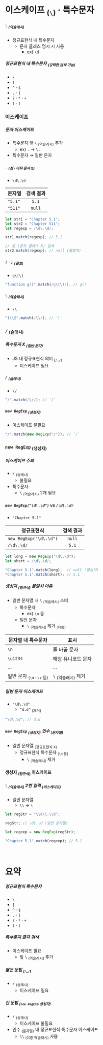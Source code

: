 이스케이프 <sub>(`\`)</sub> · 특수문자
====

##### `\` <sub>(역슬래시)</sub>
- 정규표현식 내 특수문자
  - 문자 클래스 명시 시 사용
    - ex\) `\d`

##### 정규표현식 내 특수문자 <sub>(강력한 검색 기능)</sub>
- `\`
- `[`
- `^` · `$`
- `.` · `|`
- `?` · `*` · `+`
- `(` · `)`

### 이스케이프

##### 문자 이스케이프
- 특수문자 앞 `\` <sub>(역슬래시)</sub> 추가
  - ex\) `.` → `\.`
- 특수문자 → 일반 문자

##### `.` <sub>(점 · 아무 문자 X)</sub>
- `\d\.\d`

|문자열|검색 결과|
|---|:---:|
|`"5.1"`|`5.1`|
|`"511"`|`null`|

```javascript
let str1 = "Chapter 5.1";
let str2 = "Chapter 511";
let regexp = /\d\.\d/;

str1.match(regexp); // 5.1

// 점 (문자 클래스 X) 검색
str2.match(regexp); // null (불일치)
```

##### `(` · `)` <sub>(괄호)</sub>
- `g\(\)`
```javascript
"function g()".match(/g\(\)/); // g()
```

##### `\` <sub>(역슬래시)</sub>
- `\\`
```javascript
"1\\2".match(/\\/); // `\`
```

### `/` <sub>(슬래시)</sub>

##### 특수문자 X <sub>(일반 문자)</sub>
- JS 내 정규표현식 의미 <sub>(`/…/`)</sub>
  - 이스케이프 필요

##### `/` <sub>(슬래시)</sub>
- `\/`
```javascript
"/".match(/\//); // `/`
```

##### `new RegExp` <sub>(생성자)</sub>
- 이스케이프 불필요
```javascript
"/".match(new RegExp("/")); // `/`
```

### `new RegExp` <sub>(생성자)</sub>

##### 이스케이프 주의
- `/` <sub>(슬래시)</sub>
  - 불필요
- 특수문자
  - `\` <sub>(역슬래시)</sub> 2개 필요

##### `new RegExp("\d\.\d")` vs `/\d\.\d/`
- `"Chapter 5.1"`

|정규표현식|검색 결과|
|---|:---:|
|`new RegExp("\d\.\d")`|`null`|
|`/\d\.\d/`|`5.1`|

```javascript
let long = new RegExp("\d\.\d");
let short = /\d\.\d/;

"Chapter 5.1".match(long);  // null (불일치)
"Chapter 5.1".match(short); // 5.1
```

##### 생성자 <sub>(정규식)</sub> 불일치 이유
- 일반 문자열 내 `\` <sub>(역슬래시)</sub> 소비
  - 특수문자
    - ex\) `\n` 등
  - 일반 문자
    - `\` <sub>(역슬래시)</sub> 제거 <sub>(자동)</sub>

|문자열 내 특수문자|표시|
|---|---|
|`\n`|줄 바꿈 문자|
|`\u1234`|해당 유니코드 문자|
|…|…|
|일반 문자 <sub>(`\d` · `\z` 등)</sub>|`\` <sub>(역슬래시)</sub> 제거|

##### 일반 문자 이스케이프
- `"\d\.\d"`
  - `"d.d"` <sub>(제거)</sub>
```javascript
"\d\.\d"; // d.d
```

##### `new RegExp` <sub>(생성자)</sub> 인수 <sub>(문자열)</sub>
- 일반 문자열 <sub>(정규표현식 X)</sub>
  - 정규표현식 특수문자 <sub>(`\d` 등)</sub>
    - `\` <sub>(역슬래시)</sub> 제거

#### 생성자 <sub>(정규식)</sub> 이스케이프

##### `\` <sub>(역슬래시)</sub> 2번 입력 <sub>(이스케이프)</sub>
- 일반 문자열
  - `\\` → `\`
```javascript
let regStr = "\\d\\.\\d";

regStr; // \d\.\d (일반 문자열)

let regexp = new RegExp(regStr);

"Chapter 5.1".match(regexp); // 5.1
```

<br />

요약
====

##### 정규표현식 특수문자
- `\`
- `[`
- `^` · `$`
- `.` · `|`
- `?` · `*` · `+`
- `(` · `)`

##### 특수문자 글자 검색
- 이스케이프 필요
  - 앞 `\` <sub>(역슬래시)</sub> 추가

##### 짧은 문법 <sub>(`/…/`)</sub>
- `/` <sub>(슬래시)</sub>
  - 이스케이프 필요

##### 긴 문법 <sub>(`new RegExp` 생성자)</sub>
- `/` <sub>(슬래시)</sub>
  - 이스케이프 불필요
- 인수 <sub>(문자열)</sub> 내 정규표현식 특수문자 이스케이프
  - `\\` <sub>(이중 역슬래시)</sub> 사용
